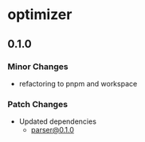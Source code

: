 # optimizer

## 0.1.0

### Minor Changes

- refactoring to pnpm and workspace

### Patch Changes

- Updated dependencies
  - parser@0.1.0
